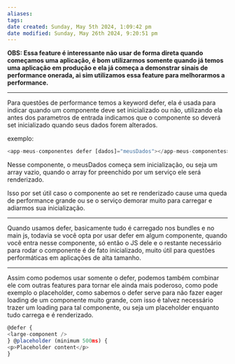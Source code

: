 ```yaml
---
aliases: 
tags: 
date created: Sunday, May 5th 2024, 1:09:42 pm
date modified: Sunday, May 26th 2024, 9:20:51 pm
---
```

**OBS: Essa feature é interessante não usar de forma direta quando começamos uma aplicação, é bom utilizarmos somente quando já temos uma aplicação em produção e ela já começa a demonstrar sinais de performance onerada, ai sim utilizamos essa feature para melhorarmos a performance.**

---

Para questões de performance temos a keyword defer, ela é usada para indicar quando um componente deve set inicializado ou não, utilizando ela antes dos parametros de entrada indicamos que o componente so deverá set inicializado quando seus dados forem alterados.

exemplo:

```javascript
<app-meus-componentes defer [dados]="meusDados"></app-meus-componentes>
```

Nesse componente, o meusDados começa sem inicialização, ou seja um array vazio, quando o array for preenchido por um serviço ele será renderizado.

Isso por set útil caso o componente ao set re renderizado cause uma queda de performance grande ou se o serviço demorar muito para carregar e adiarmos sua inicialização.

---

Quando usamos defer, basicamente tudo é carregado nos bundles e no main js, todavia se você opta por usar defer em algum componente, quando você entra nesse componente, só então o JS dele e o restante necessário para rodar o componente é de fato inicializado, muito útil para questões performáticas em aplicações de alta tamanho.

---

Assim como podemos usar somente o defer, podemos também combinar ele com outras features para tornar ele ainda mais poderoso, como pode exemplo o placeholder, como sabemos o defer serve para não fazer eager loading de um componente muito grande, com isso é talvez necessário trazer um loading para tal componente, ou seja um placeholder enquanto tudo carrega e é renderizado.

```typescript
@defer {
<large-component />
} @placeholder (minimum 500ms) {
<p>Placeholder content</p>
}
```

